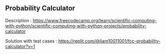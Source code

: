 ## Probability Calculator
Description : https://www.freecodecamp.org/learn/scientific-computing-with-python/scientific-computing-with-python-projects/probability-calculator

Solution with test cases : https://replit.com/@liam10011001/fcc-probability-calculator?v=1
